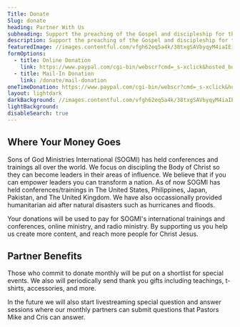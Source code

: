 ```yaml
---
Title: Donate
Slug: donate
heading: Partner With Us
subheading: Support the preaching of the Gospel and discipleship for the Body of Christ today. All donations will by used to further our mission of establishing the Kingdom of God here on earth!
description: Support the preaching of the Gospel and discipleship for the Body of Christ today. All donations will by used to further our mission of establishing the Kingdom of God here on earth!
featuredImage: //images.contentful.com/vfgh62eq5a4k/38txgSAVbyqyM4iaIEiu8m/fd0ce8a519c635e7a8559e8ef0467dd2/download__3_.jpg
formOptions: 
  - title: Online Donation
    link: https://www.paypal.com/cgi-bin/webscr?cmd=_s-xclick&hosted_button_id=KLR3R6BMV5RKJ
  - title: Mail-In Donation
    link: /donate/mail-donation
oneTimeDonation: https://www.paypal.com/cgi-bin/webscr?cmd=_s-xclick&hosted_button_id=KLR3R6BMV5RKJ
layout: lightdark
darkBackground: //images.contentful.com/vfgh62eq5a4k/38txgSAVbyqyM4iaIEiu8m/19493a487904837c7ba27a7109c58204/download__2_.jpg
lightBackground: 
disableSearch: true
---
```


## Where Your Money Goes

Sons of God Ministries International (SOGMI) has held conferences and trainings all over the world. We focus on discipling the Body of Christ so they can become leaders in their areas of influence. We believe that if you can empower leaders you can transform a nation. As of now SOGMI has held conferences/trainings in The United States, Philippines, Japan, Pakistan, and The United Kingdom. We have also occassionally provided humanitarian aid after natural disasters such as hurricanes and floods.

Your donations will be used to pay for SOGMI's international trainings and conferences, online ministry, and radio ministry. By supporting us you help us create more content, and reach more people for Christ Jesus.

<section>

## Partner Benefits

Those who commit to donate monthly will be put on a shortlist for special events. We also will periodically send thank you gifts including teachings, t-shirts, accessories, and more.

In the future we will also start livestreaming special question and answer sessions where our monthly partners can submit questions that Pastors Mike and Cris can answer.
